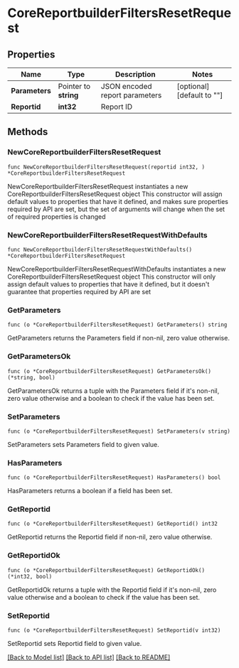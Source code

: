 # CoreReportbuilderFiltersResetRequest

## Properties

Name | Type | Description | Notes
------------ | ------------- | ------------- | -------------
**Parameters** | Pointer to **string** | JSON encoded report parameters | [optional] [default to ""]
**Reportid** | **int32** | Report ID | 

## Methods

### NewCoreReportbuilderFiltersResetRequest

`func NewCoreReportbuilderFiltersResetRequest(reportid int32, ) *CoreReportbuilderFiltersResetRequest`

NewCoreReportbuilderFiltersResetRequest instantiates a new CoreReportbuilderFiltersResetRequest object
This constructor will assign default values to properties that have it defined,
and makes sure properties required by API are set, but the set of arguments
will change when the set of required properties is changed

### NewCoreReportbuilderFiltersResetRequestWithDefaults

`func NewCoreReportbuilderFiltersResetRequestWithDefaults() *CoreReportbuilderFiltersResetRequest`

NewCoreReportbuilderFiltersResetRequestWithDefaults instantiates a new CoreReportbuilderFiltersResetRequest object
This constructor will only assign default values to properties that have it defined,
but it doesn't guarantee that properties required by API are set

### GetParameters

`func (o *CoreReportbuilderFiltersResetRequest) GetParameters() string`

GetParameters returns the Parameters field if non-nil, zero value otherwise.

### GetParametersOk

`func (o *CoreReportbuilderFiltersResetRequest) GetParametersOk() (*string, bool)`

GetParametersOk returns a tuple with the Parameters field if it's non-nil, zero value otherwise
and a boolean to check if the value has been set.

### SetParameters

`func (o *CoreReportbuilderFiltersResetRequest) SetParameters(v string)`

SetParameters sets Parameters field to given value.

### HasParameters

`func (o *CoreReportbuilderFiltersResetRequest) HasParameters() bool`

HasParameters returns a boolean if a field has been set.

### GetReportid

`func (o *CoreReportbuilderFiltersResetRequest) GetReportid() int32`

GetReportid returns the Reportid field if non-nil, zero value otherwise.

### GetReportidOk

`func (o *CoreReportbuilderFiltersResetRequest) GetReportidOk() (*int32, bool)`

GetReportidOk returns a tuple with the Reportid field if it's non-nil, zero value otherwise
and a boolean to check if the value has been set.

### SetReportid

`func (o *CoreReportbuilderFiltersResetRequest) SetReportid(v int32)`

SetReportid sets Reportid field to given value.



[[Back to Model list]](../README.md#documentation-for-models) [[Back to API list]](../README.md#documentation-for-api-endpoints) [[Back to README]](../README.md)


